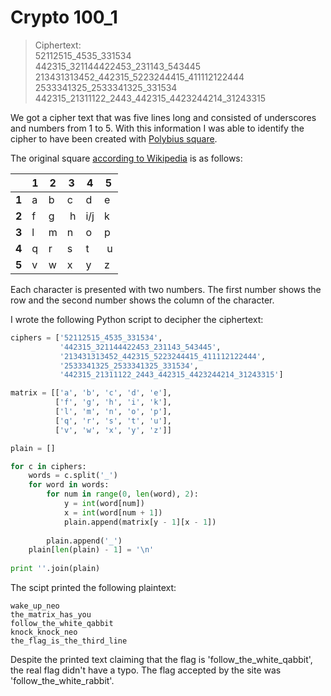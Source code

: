 # Crypto 100_1 

> Ciphertext:  
> 52112515_4535_331534  
> 442315_321144422453_231143_543445  
> 213431313452_442315_5223244415_411112122444  
> 2533341325_2533341325_331534  
> 442315_21311122_2443_442315_4423244214_31243315

We got a cipher text that was five lines long and consisted of underscores and numbers from 1 to 5. With this information I was able to identify the cipher to have been created with [Polybius square](https://en.wikipedia.org/wiki/Polybius_square).

The original square [according to Wikipedia](https://en.wikipedia.org/wiki/Polybius_square) is as follows:

|       | 1 | 2 | 3 | 4 | 5 |
|-------|---|---|---|---|---|
| **1** | a | b | c | d | e |
| **2** | f | g | h |i/j| k |
| **3** | l | m | n | o | p |
| **4** | q | r | s | t | u |
| **5** | v | w | x | y | z |

Each character is presented with two numbers. The first number shows the row and the second number shows the column of the character.

I wrote the following Python script to decipher the ciphertext:

```python
ciphers = ['52112515_4535_331534', 
           '442315_321144422453_231143_543445', 
           '213431313452_442315_5223244415_411112122444', 
           '2533341325_2533341325_331534', 
           '442315_21311122_2443_442315_4423244214_31243315']

matrix = [['a', 'b', 'c', 'd', 'e'],
          ['f', 'g', 'h', 'i', 'k'],
          ['l', 'm', 'n', 'o', 'p'],
          ['q', 'r', 's', 't', 'u'],
          ['v', 'w', 'x', 'y', 'z']]

plain = []  

for c in ciphers:
    words = c.split('_')
    for word in words:
        for num in range(0, len(word), 2):
            y = int(word[num])
            x = int(word[num + 1])
            plain.append(matrix[y - 1][x - 1])
            
        plain.append('_')
    plain[len(plain) - 1] = '\n'
        
print ''.join(plain)
```
The scipt printed the following plaintext:
```
wake_up_neo  
the_matrix_has_you  
follow_the_white_qabbit  
knock_knock_neo  
the_flag_is_the_third_line
```

Despite the printed text claiming that the flag is 'follow_the_white_qabbit', the real flag didn't have a typo. The flag accepted by the site was 'follow_the_white_rabbit'.

